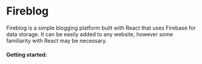 # Fireblog

Fireblog is a simple blogging platform built with React that uses Firebase for data storage. It can be easily added to any website, however some familiarity with React may be necessary. 

#### Getting started:
